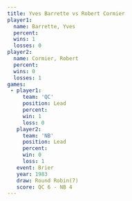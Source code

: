 ```yaml
---
title: Yves Barrette vs Robert Cormier
player1:               
  name: Barrette, Yves 
  percent:             
  wins: 1              
  losses: 0            
player2:               
  name: Cormier, Robert
  percent:             
  wins: 0              
  losses: 1            
games:
 - player1:        
     team: 'QC'    
     position: Lead
     percent:      
     win: 1        
     loss: 0       
   player2:        
     team: 'NB'    
     position: Lead
     percent:      
     win: 0        
     loss: 1       
   event: Brier        
   year: 1983          
   draw: Round Robin(7)
   score: QC 6 - NB 4  
---
```

